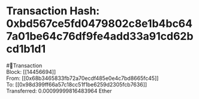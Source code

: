 
Transaction Hash: 0xbd567ce5fd0479802c8e1b4bc647a01be64c76df9fe4add33a91cd62bcd1b1d1
====================================================================================
  
#💸Transaction  
Block: [[14456694]]  
From: [[0x68b3465833fb72a70ecdf485e0e4c7bd8665fc45]]  
To: [[0x98d399ff66a57c18cc51f1be6259d2305fcb7636]]  
Transferred: 0.00099999816483964 Ether